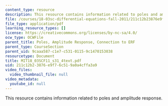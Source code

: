 ```yaml
---
content_type: resource
description: This resource contains information related to poles and amplitude response.
file: /courses/18-03sc-differential-equations-fall-2011/211c12b23876e9f76c519a0a4cffa3a9_MIT18_03SCF11_s31_4text.pdf
file_type: application/pdf
learning_resource_types: []
license: https://creativecommons.org/licenses/by-nc-sa/4.0/
ocw_type: OCWFile
parent_title: Poles, Amplitude Response, Connection to ERF
parent_type: CourseSection
parent_uid: 9caaa587-c1e7-c531-0115-9c1470153038
resourcetype: Document
title: MIT18_03SCF11_s31_4text.pdf
uid: 211c12b2-3876-e9f7-6c51-9a0a4cffa3a9
video_files:
  video_thumbnail_file: null
video_metadata:
  youtube_id: null
---
```

This resource contains information related to poles and amplitude response.